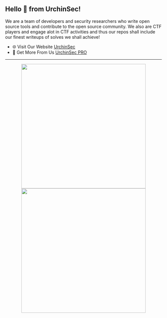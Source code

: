 ## Hello 👋 from UrchinSec! 
We are a team of developers and security researchers who write open source tools and contribute to the open source community. We also are CTF players and engage alot in CTF activities and thus our repos shall include our finest writeups of solves we shall achieve!

- 🌐 Visit Our Website [UrchinSec](https://urchinsec.com/)
- 👋 Get More From Us [UrchinSec PRO](https://patreon.com/UrchinSec)

---
<p align = "center">
  <img src = "https://github-readme-stats.vercel.app/api?username=urchinsec&show_icons=true&theme=bear" width = 400>
  <img src = "https://github-readme-streak-stats.herokuapp.com?user=urchinsec&theme=dark&hide_border=true" width = 400>
</p>
